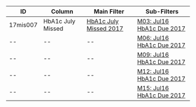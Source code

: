 ID | Column | Main Filter | Sub-Filters | 
-- | ------ | -------| -----------|
17mis007| HbA1c July Missed | [HbA1c July Missed 2017](https://github.com/Edward-Yao31/Salud-Y-Vida-Report/blob/2017-Salud-Y-Vida-Report/main-filters/missed/HbA1c%20July%20Missed%202017) | [M03: Jul16 HbA1c Due 2017](https://github.com/Edward-Yao31/Salud-Y-Vida-Report/blob/2017-Salud-Y-Vida-Report/sub-filters/missed/M03:%20Jul16%20HbA1c%20Due%202017)| 
-- |-- |-- |[M06: Jul16 HbA1c Due 2017](https://github.com/Edward-Yao31/Salud-Y-Vida-Report/blob/2017-Salud-Y-Vida-Report/sub-filters/missed/M06:%20Jul16%20HbA1c%20Due%202017)|
-- |-- |-- |[M09: Jul16 HbA1c Due 2017](https://github.com/Edward-Yao31/Salud-Y-Vida-Report/blob/2017-Salud-Y-Vida-Report/sub-filters/missed/M09:%20Jul16%20HbA1c%20Due%202017)| 
-- |-- |-- |[M12: Jul16 HbA1c Due 2017](https://github.com/Edward-Yao31/Salud-Y-Vida-Report/blob/2017-Salud-Y-Vida-Report/sub-filters/missed/M12:%20Jul16%20HbA1c%20Due%202017)|
-- |-- |-- |[M15: Jul16 HbA1c Due 2017](https://github.com/Edward-Yao31/Salud-Y-Vida-Report/blob/2017-Salud-Y-Vida-Report/sub-filters/missed/M15:%20Jul16%20HbA1c%20Due%202017)|
